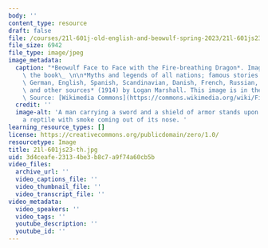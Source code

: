 ```yaml
---
body: ''
content_type: resource
draft: false
file: /courses/21l-601j-old-english-and-beowulf-spring-2023/21l-601js23-th.jpg
file_size: 6942
file_type: image/jpeg
image_metadata:
  caption: "*Beowulf Face to Face with the Fire-breathing Dragon*. Image taken from\
    \ the book\_ \n\n*Myths and legends of all nations; famous stories from the Greek,\
    \ German, English, Spanish, Scandinavian, Danish, French, Russian, Bohemian, Italian\
    \ and other sources* (1914) by Logan Marshall. This image is in the public domain.\
    \ Source: [Wikimedia Commons](https://commons.wikimedia.org/wiki/File:Beowulf_face_to_face_with_fire-breathing_Dragon.jpg)."
  credit: ''
  image-alt: 'A man carrying a sword and a shield of armor stands upon a rock, near
    a reptile with smoke coming out of its nose. '
learning_resource_types: []
license: https://creativecommons.org/publicdomain/zero/1.0/
resourcetype: Image
title: 21l-601js23-th.jpg
uid: 3d4ceafe-2313-4be3-b8c7-a9f74a60cb5b
video_files:
  archive_url: ''
  video_captions_file: ''
  video_thumbnail_file: ''
  video_transcript_file: ''
video_metadata:
  video_speakers: ''
  video_tags: ''
  youtube_description: ''
  youtube_id: ''
---
```

